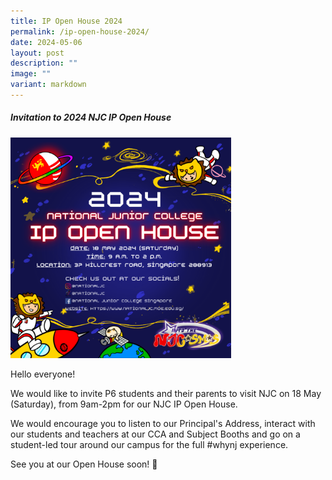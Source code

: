 ```yaml
---
title: IP Open House 2024
permalink: /ip-open-house-2024/
date: 2024-05-06
layout: post
description: ""
image: ""
variant: markdown
---
```

<h5>Invitation to 2024 NJC IP Open House</h5>

<img style="width:70%" alt="2024 NJC IP OPEN HOUSE BANNER" src="/images/Funtasia2024/1_1__with_Socials_.png">

Hello everyone!

<p>We would like to invite P6 students and their parents to visit NJC on 18 May (Saturday), from 9am-2pm for our NJC IP Open House.
	
We would encourage you to listen to our Principal's Address, interact with our students and teachers at our CCA and Subject Booths and go on a student-led tour around our campus for the full #whynj experience.</p>

See you at our Open House soon! 🤩